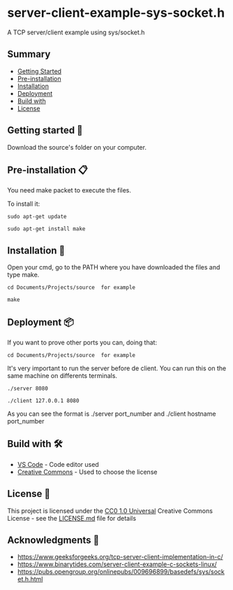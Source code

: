 # server-client-example-sys-socket.h
A TCP server/client example using sys/socket.h

## Summary

- [Getting Started](#getting-started)
- [Pre-installation](#pre-installation)
- [Installation](#installation)
- [Deployment](#deployment)
- [Build with](#build-with)
- [License](#license)

## Getting started 🚀

Download the source's folder on your computer.

## Pre-installation 📋

You need make packet to execute the files.

To install it:
```
sudo apt-get update
```
```
sudo apt-get install make
```

## Installation 🔧

Open your cmd, go to the PATH where you have downloaded the files and type make.

```
cd Documents/Projects/source  for example

```
```
make
```

## Deployment 📦

If you want to prove other ports you can, doing that:

```
cd Documents/Projects/source  for example

```
It's very important to run the server before de client. You can run this on the same machine on differents terminals.
```
./server 8080

```
```
./client 127.0.0.1 8080

```
As you can see the format is ./server port_number and ./client hostname port_number

## Build with 🛠️

* [VS Code](https://code.visualstudio.com/) - Code editor used
* [Creative Commons](https://creativecommons.org/) - Used to choose the license

## License 📄

This project is licensed under the [CC0 1.0 Universal](LICENSE.md)
Creative Commons License - see the [LICENSE.md](LICENSE.md) file for
details

## Acknowledgments 📢
* https://www.geeksforgeeks.org/tcp-server-client-implementation-in-c/
* https://www.binarytides.com/server-client-example-c-sockets-linux/
* https://pubs.opengroup.org/onlinepubs/009696899/basedefs/sys/socket.h.html





